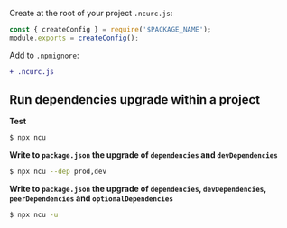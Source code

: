 Create at the root of your project `.ncurc.js`:

```js static
const { createConfig } = require('$PACKAGE_NAME');
module.exports = createConfig();
```

Add to `.npmignore`:

```diff
+ .ncurc.js
```

## Run dependencies upgrade within a project

**Test**

```bash
$ npx ncu
```

**Write to `package.json` the upgrade of `dependencies` and `devDependencies`**

```bash
$ npx ncu --dep prod,dev
```

**Write to `package.json` the upgrade of `dependencies`, `devDependencies`, `peerDependencies` and `optionalDependencies`**

```bash
$ npx ncu -u
```
